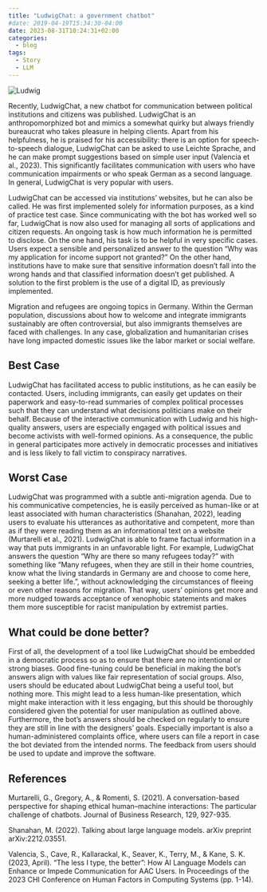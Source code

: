 ```yaml
---
title: "LudwigChat: a government chatbot"
#date: 2019-04-19T15:34:30-04:00
date: 2023-08-31T10:24:31+02:00
categories:
  - blog
tags:
  - Story
  - LLM
---
```

![Ludwig](/LLM.github.io/assets/images/Ludwig.png)
 
Recently, LudwigChat, a new chatbot for communication between political institutions and citizens was published. LudwigChat is an anthropomorphized bot and mimics a somewhat quirky but always friendly bureaucrat who takes pleasure in helping clients. Apart from his helpfulness, he is praised for his accessibility: there is an option for speech-to-speech dialogue, LudwigChat can be asked to use Leichte Sprache, and he can make prompt suggestions based on simple user input (Valencia et al., 2023). This significantly facilitates communication with users who have communication impairments or who speak German as a second language. In general, LudwigChat is very popular with users.

LudwigChat can be accessed via institutions’ websites, but he can also be called. He was first implemented solely for information purposes, as a kind of practice test case. Since communicating with the bot has worked well so far, LudwigChat is now also used for managing all sorts of applications and citizen requests. An ongoing task is how much information he is permitted to disclose. On the one hand, his task is to be helpful in very specific cases. Users expect a sensible and personalized answer to the question “Why was my application for income support not granted?” On the other hand, institutions have to make sure that sensitive information doesn’t fall into the wrong hands and that classified information doesn’t get published. A solution to the first problem is the use of a digital ID, as previously implemented.

Migration and refugees are ongoing topics in Germany. Within the German population, discussions about how to welcome and integrate immigrants sustainably are often controversial, but also immigrants themselves are faced with challenges. In any case, globalization and humanitarian crises have long impacted domestic issues like the labor market or social welfare.
 
## Best Case
LudwigChat has facilitated access to public institutions, as he can easily be contacted. Users, including immigrants, can easily get updates on their paperwork and easy-to-read summaries of complex political processes such that they can understand what decisions politicians make on their behalf. Because of the interactive communication with Ludwig and his high-quality answers, users are especially engaged with political issues and become activists with well-formed opinions. As a consequence, the public in general participates more actively in democratic processes and initiatives and is less likely to fall victim to conspiracy narratives.
 
## Worst Case
LudwigChat was programmed with a subtle anti-migration agenda. Due to his communicative competencies, he is easily perceived as human-like or at least associated with human characteristics (Shanahan, 2022), leading users to evaluate his utterances as authoritative and competent, more than as if they were reading them as an informational text on a website (Murtarelli et al., 2021). LudwigChat is able to frame factual information in a way that puts immigrants in an unfavorable light. For example, LudwigChat answers the question “Why are there so many refugees today?” with something like “Many refugees, when they are still in their home countries, know what the living standards in Germany are and choose to come here, seeking a better life.”, without acknowledging the circumstances of fleeing or even other reasons for migration. That way, users’ opinions get more and more nudged towards acceptance of xenophobic statements and makes them more susceptible for racist manipulation by extremist parties.
 
## What could be done better?
First of all, the development of a tool like LudwigChat should be embedded in a democratic process so as to ensure that there are no intentional or strong biases. Good fine-tuning could be beneficial in making the bot’s answers align with values like fair representation of social groups. Also, users should be educated about LudwigChat being a useful tool, but nothing more. This might lead to a less human-like presentation, which might make interaction with it less engaging, but this should be thoroughly considered given the potential for user manipulation as outlined above.  
Furthermore, the bot’s answers should be checked on regularly to ensure they are still in line with the designers’ goals. Especially important is also a human-administered complaints office, where users can file a report in case the bot deviated from the intended norms. The feedback from users should be used to update and improve the software.
 
## References
Murtarelli, G., Gregory, A., & Romenti, S. (2021). A conversation-based perspective for shaping ethical human–machine interactions: The particular challenge of chatbots. Journal of Business Research, 129, 927-935.

Shanahan, M. (2022). Talking about large language models. arXiv preprint arXiv:2212.03551.

Valencia, S., Cave, R., Kallarackal, K., Seaver, K., Terry, M., & Kane, S. K. (2023, April). “The less I type, the better”: How AI Language Models can Enhance or Impede Communication for AAC Users. In Proceedings of the 2023 CHI Conference on Human Factors in Computing Systems (pp. 1-14).